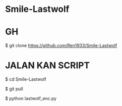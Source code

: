 # Smile-Lastwolf

# GH

$ git clone https://github.com/Ren1933/Smile-Lastwolf

# JALAN KAN SCRIPT

$ cd Smile-Lastwolf

$ git pull

$ python lastwolf_enc.py
